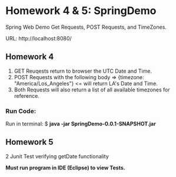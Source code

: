 # Homework 4 & 5: SpringDemo
Spring Web Demo Get Requests, POST Requests, and TimeZones.

URL: http://localhost:8080/

## Homework 4

1. GET Reuqests return to browser the UTC Date and Time.
2. POST Requests with the following body =>  {timezone: "America/Los_Angeles"} <= will return LA's Date and Time.
3. Both Requests will also return a list of all available timezones for reference.


### Run Code:
Run in terminal: $ **java -jar SpringDemo-0.0.1-SNAPSHOT.jar**


## Homework 5

2 Junit Test verifying getDate functionality

**Must run program in IDE (Eclipse) to view Tests.**
